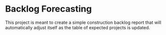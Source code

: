 # Backlog Forecasting
This project is meant to create a simple construction backlog report that will automatically adjust itself as the table of expected projects is updated.

